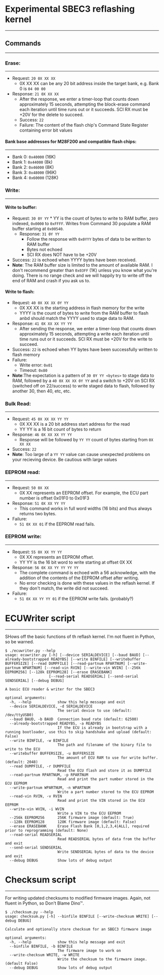# Experimental SBEC3 reflashing kernel
---------  

## Commands
---------

### Erase:
---------
  * Request: ````20 0X XX XX````
     * 0X XX XX can be any 20 bit address inside the target bank, e.g. Bank 0 is ````04 00 00````
  * Response: ````21 0X XX XX````
     * After the response, we enter a timer-loop that counts down approximately 15 seconds, attempting the block-erase command each iteration until time runs out or it succeeds.  SCI RX must be +20V for the delete to succeed.
    * Success: ````22````
    * Failure: The content of the flash chip's Command State Register containing error bit values

#### Bank base addresses for M28F200 and compatible flash chips:
---------
   * Bank 0: ````0x40000```` (16K)
   * Bank 1: ````0x44000```` (8k)
   * Bank 2: ````0x46000```` (8K)
   * Bank 3: ````0x48000```` (96K)
   * Bank 4: ````0x60000```` (128K)

### Write:
---------

#### Write to buffer:
  * Request: ````30 0Y YY````
         * YY is the count of bytes to write to RAM buffer, zero indexed, ````0x0000```` to ````0xFFFF````. Writes from Command 30 populate a RAM buffer starting at ````0x00540````.
    * Response: ````31 0Y YY````
       * Follow the response with ````0x0YYY```` bytes of data to be written to RAM buffer
       * Bytes not echoed
       * SCI RX does NOT have to be +20V
   * Success: ````22```` is echoed when YYYY bytes have been received.
   * **Note**: The RAM buffer size is limited to the amount of available RAM. I don't recommend greater than ````0x03FF```` (1K) unless you know what you're doing.  There is no range check and we will happily try to write off the end of RAM and crash if you ask us to.

#### Write to flash:
   * Request: ````40 0X XX XX 0Y YY````
       * 0X XX XX is the starting address in flash memory for the write
       * YYYY is the count of bytes to write from the RAM buffer to flash anbd should match the YYYY used to stage data to RAM.
   * Response: ````41 0X XX XX YY YY````
      * After sending the response, we enter a timer-loop that counts down approximately 15 seconds, attempting a write each iteration until time runs out or it succeeds. SCI RX must be +20V for the write to succeed.
   * Success: ````22```` is echoed when YY bytes have been successfully written to flash memory
   * Failure:
      * Write error: ````0x01````
      * Timeout: ````0x80````
* **Note**:The expectation is a pattern of ````30 0Y YY <bytes>```` to stage data to RAM, followed by a ````40 0X XX XX 0Y YY```` and a switch to +20V on SCI RX (switched off on 22/success) to write staged data to flash, followed by another 30, then 40, etc, etc.

### Bulk Read:
---------
   * Request: ````45 0X XX XX YY YY````
       * 0X XX XX is a 20 bit address start address for the read
       * YY YY is a 16 bit count of bytes to return
   * Response: ````46 0X XX XX YY YY````
       * Response will be followed by ````YY YY```` count of bytes starting from ````0X XX XX````
   * Success: ````22````
   * **Note**: Too large of a ````YY YY```` value can cause unexpected problems on your recieving device.  Be cautious with large values

### EEPROM read:
---------
   * Request: ````50 0X XX````
      * 0X XX represents an EEPROM offset.  For example, the ECU part number is offset 0x01F0 to 0x01F3
   * Response: ````51 0X XX YY YY````
      * This command works in full word widths (16 bits) and thus always returns two bytes.
   * Failure:
      * ````51 0X XX 01```` if the EEPROM read fails.

### EEPROM write:
---------
   * Request: ````55 0X XX YY YY````
      * 0X XX represents an EEPROM offset.  
      * YY YY is the 16 bit word to write starting at offset 0X XX
   * Response: ````56 0X XX YY YY YY YY````
      * The complete command is echoed with a 56 acknowledge, with the addition of the contents of the EEPROM offset after writing.
      * No error checking is done with these values in the reflash kernel. If they don't match, the write did not succeed. 
   * Failure:
      * ````51 0X XX YY YY 01```` if the EEPROM write fails. (probably?)

# ECUWriter script
---------  
SHows off the basic functions of th reflash kernel. I'm not fluent in Python, so be warned.
```
$ ./ecuwriter.py --help
usage: ecuwriter.py [-h] [--device SERIALDEVICE] [--baud BAUD] [--already-bootstrapped READYBS] [--write BINFILE] [--writebuffer BUFFERSIZE] [--read DUMPFILE] [--read-partnum RPARTNUM] [--write-partnum WPARTNUM] [--read-vin RVIN] [--write-vin WVIN] [--256k EEPROM256] [--128k EEPROM128] [--erase ERASEBANK]
                    [--read-serial READSERIAL] [--send-serial SENDSERIAL] [--debug DEBUG]

A basic ECU reader & writer for the SBEC3

optional arguments:
  -h, --help            show this help message and exit
  --device SERIALDEVICE, -d SERIALDEVICE
                        The serial device to use (default: /dev/ttyUSB0)
  --baud BAUD, -b BAUD  Connection baud rate (default: 62500)
  --already-bootstrapped READYBS, -a READYBS
                        If the ECU is already in bootstrap with a running bootloader, use this to skip handshake and upload (default: False)
  --write BINFILE, -w BINFILE
                        The path and filename of the binary file to write to the ECU
  --writebuffer BUFFERSIZE, -u BUFFERSIZE
                        The amount of ECU RAM to use for write buffer. (default: 2048)
  --read DUMPFILE, -r DUMPFILE
                        Read the ECU flash and store it as DUMPFILE
  --read-partnum RPARTNUM, -p RPARTNUM
                        Read and print the part number stored in the ECU EEPROM
  --write-partnum WPARTNUM, -n WPARTNUM
                        Write a part number stored to the ECU EEPROM
  --read-vin RVIN, -v RVIN
                        Read and print the VIN stored in the ECU EEPROM
  --write-vin WVIN, -i WVIN
                        Write a VIN to the ECU EEPROM
  --256k EEPROM256      256K firmware image (default: True)
  --128k EEPROM128      128K firmware image (default: False)
  --erase ERASEBANK     Erase Flash Bank [0,1,2,3,4|ALL], required prior to reprogramming (default: None)
  --read-serial READSERIAL
                        Read READSERIAL bytes of data from the buffer and exit
  --send-serial SENDSERIAL
                        Write SENDSERIAL bytes of data to the device and exit
  --debug DEBUG         Show lots of debug output
  ```

# Checksum script
---------  
For writing updated checksums to modified firmware images. Again, not fluent in Python, so Don't Blame Dino™.
```
$ ./checksum.py --help
usage: checksum.py [-h] --binfile BINFILE [--write-checksum WRITE] [--debug DEBUG]

Calculate and optionally store checksum for an SBEC3 firmware image

optional arguments:
  -h, --help            show this help message and exit
  --binfile BINFILE, -b BINFILE
                        The firmware image to work on
  --write-checksum WRITE, -w WRITE
                        Write the checksum to the firmware image. (default False)
  --debug DEBUG         Show lots of debug output
```
